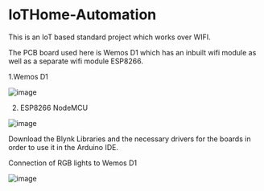 # IoTHome-Automation

This is an IoT based standard project which works over WIFI. 

The PCB board used here is Wemos D1 which has an inbuilt wifi module as well as a separate wifi module ESP8266. 

1.Wemos D1

![image](https://user-images.githubusercontent.com/9202531/119628458-2e4c9800-be1e-11eb-82dc-ca643cb848d8.png)

2. ESP8266 NodeMCU

![image](https://user-images.githubusercontent.com/9202531/119628532-3e647780-be1e-11eb-9ac8-909785da1686.png)


Download the Blynk Libraries and the necessary drivers for the boards in order to use it in the Arduino IDE.

Connection of RGB lights to Wemos D1

![image](https://user-images.githubusercontent.com/9202531/119629427-0e69a400-be1f-11eb-8846-4ca2ee357d11.png)


